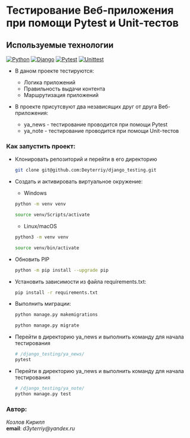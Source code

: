 # Тестирование Веб-приложения при помощи Pytest и Unit-тестов

## Используемые технологии

[![Python](https://img.shields.io/badge/-Python-464646?style=flat&logo=Python&logoColor=56C0C0&color=008080)](https://www.python.org/)
[![Django](https://img.shields.io/badge/-Django-464646?style=flat&logo=Django&logoColor=56C0C0&color=008080)](https://www.djangoproject.com/)
[![Pytest](https://img.shields.io/badge/-Pytest-464646?style=flat&logo=Pytest&logoColor=56C0C0&color=008080)](https://docs.pytest.org/en/7.4.x/)
[![Unittest](https://img.shields.io/badge/-Unittest-464646?style=flat&logo=Unittest&logoColor=56C0C0&color=008080)](https://docs.python.org/3/library/unittest.html)



* В даном проекте тестируются:
    - Логика приложений
    - Правильность выдачи контента
    - Маршрутизация приложений 

* В проекте присутсвуют два независящих друг от друга Веб-приложения:

    * ya_news - тестирование проводится при помощи Pytest
    * ya_note - тестирование проводится при помощи Unit-тестов

### Как запустить проект:

* Клонировать репозиторий и перейти в его директорию
    ```bash
    git clone git@github.com:Deyterriy/django_testing.git
    ```

* Cоздать и активировать виртуальное окружение:

    * Windows
    ```bash
    python -m venv venv
    ```
    ```bash
    source venv/Scripts/activate
    ```

    * Linux/macOS
    ```bash
    python3 -m venv venv
    ```
    ```bash
    source venv/bin/activate
    ```


* Обновить PIP

    ```bash
    python -m pip install --upgrade pip
    ```

* Установить зависимости из файла requirements.txt:

    ```bash
    pip install -r requirements.txt
    ```

* Выполнить миграции:

    ```bash
    python manage.py makemigrations
    ```
    ```bash
    python manage.py migrate
    ```

* Перейти в директорию ya_news и выполнить команду для начала тестирования
    ```bash
    # /django_testing/ya_news/
    pytest
    ```

* Перейти в директорию ya_news и выполнить команду для начала тестирования
    ```bash
    # /django_testing/ya_note/
    python manage.py test
    ```

### Автор:  
_Козлов Кирилл_<br>
**email**: _d3yterriy@yandex.ru_<br>
